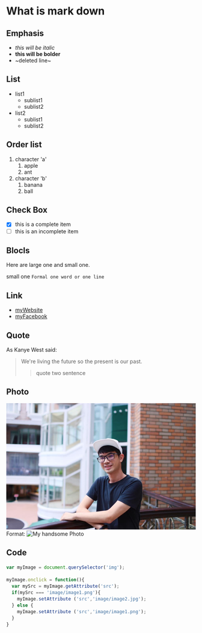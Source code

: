 
# What is mark down

  ## Emphasis
  * _this will be italic_
  * **this will be bolder**
  * ~deleted line~
  
  ## List
  * list1
    * sublist1
    * sublist2
  * list2
    * sublist1
    * sublist2
    
  ## Order list
  1. character 'a'
      1. apple
      1. ant
  1. character 'b'
      1. banana 
      1. ball

  ## Check Box
  - [X] this is a complete item
  - [ ] this is an incomplete item
  
  ## Blocls
  Here are large one and small one.
  
  small one
  `Formal one word or one line`
  
  ## Link
  * [myWebsite](https://www.lhlai.nctu.me/)
  * [myFacebook](https://www.facebook.com/lovegodmimi)
  
  ## Quote
  As Kanye West said:
  > We're living the future so
  > the present is our past.
  >> quote two sentence
  
  ## Photo
  ![My Photo](67737617_2167409650054850_2423996301101236224_n.jpg)
  Format: ![My handsome Photo](url)
  
  

  ## Code
  ``` js
 var myImage = document.querySelector('img');

myImage.onclick = function(){
    var mySrc = myImage.getAttribute('src');
    if(mySrc === 'image/image1.png'){
      myImage.setAttribute ('src','image/image2.jpg');
    } else {
      myImage.setAttribute ('src','image/image1.png');
    }
}
  ```
    
  
